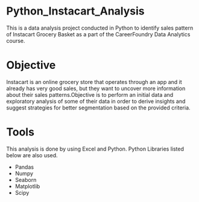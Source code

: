 # Python_Instacart_Analysis
This is a data analysis project conducted in Python to identify sales pattern of Instacart Grocery Basket  as a part of the CareerFoundry Data Analytics course. 
# Objective
Instacart is an online grocery store that operates through an app and it already has very good sales, but they want to uncover more information about their sales patterns.Objective is to perform an initial data and exploratory analysis of some of their data in order to derive insights and suggest strategies for better segmentation based on the provided criteria.
# Tools
This analysis is done by using Excel and Python. Python Libraries listed below are also used.
- Pandas
- Numpy
- Seaborn
- Matplotlib
- Scipy


